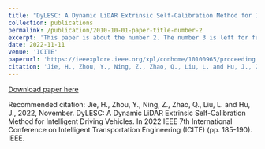 ```yaml
---
title: "DyLESC: A Dynamic LiDAR Extrinsic Self-Calibration Method for Intelligent Driving Vehicles"
collection: publications
permalink: /publication/2010-10-01-paper-title-number-2
excerpt: 'This paper is about the number 2. The number 3 is left for future work.'
date: 2022-11-11
venue: 'ICITE'
paperurl: 'https://ieeexplore.ieee.org/xpl/conhome/10100965/proceeding'
citation: 'Jie, H., Zhou, Y., Ning, Z., Zhao, Q., Liu, L. and Hu, J., 2022, November. DyLESC: A Dynamic LiDAR Extrinsic Self-Calibration Method for Intelligent Driving Vehicles. In 2022 IEEE 7th International Conference on Intelligent Transportation Engineering (ICITE) (pp. 185-190). IEEE.'
---
```


[Download paper here](https://ieeexplore.ieee.org/xpl/conhome/10100965/proceeding)

Recommended citation: Jie, H., Zhou, Y., Ning, Z., Zhao, Q., Liu, L. and Hu, J., 2022, November. DyLESC: A Dynamic LiDAR Extrinsic Self-Calibration Method for Intelligent Driving Vehicles. In 2022 IEEE 7th International Conference on Intelligent Transportation Engineering (ICITE) (pp. 185-190). IEEE.
